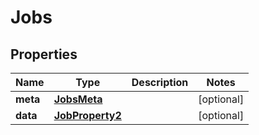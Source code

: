 

# Jobs


## Properties

| Name | Type | Description | Notes |
|------------ | ------------- | ------------- | -------------|
|**meta** | [**JobsMeta**](JobsMeta.md) |  |  [optional] |
|**data** | [**JobProperty2**](JobProperty2.md) |  |  [optional] |



